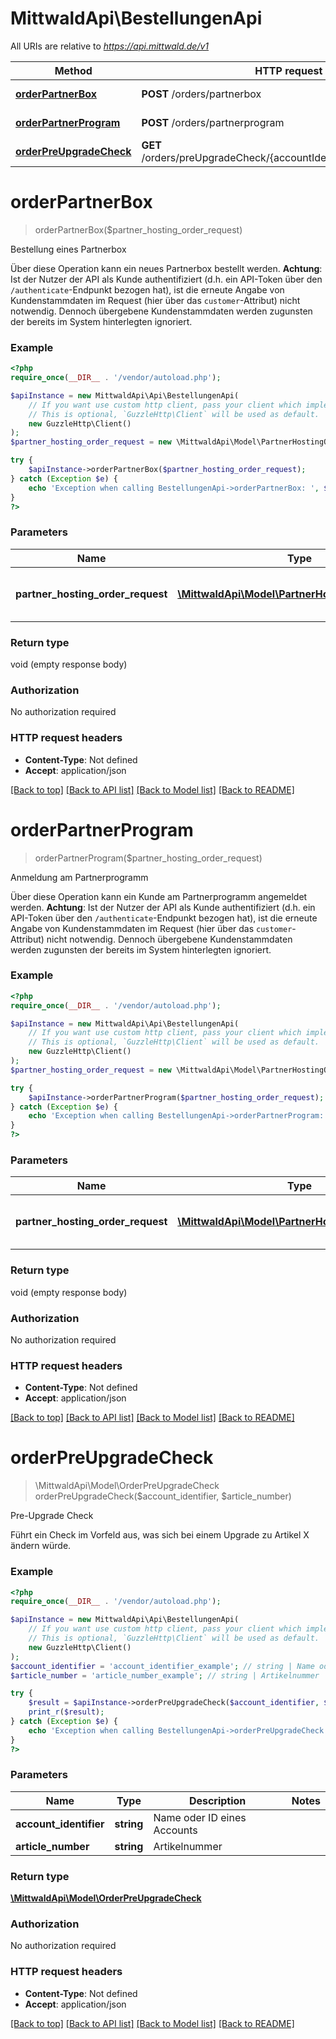 # MittwaldApi\BestellungenApi

All URIs are relative to *https://api.mittwald.de/v1*

Method | HTTP request | Description
------------- | ------------- | -------------
[**orderPartnerBox**](BestellungenApi.md#orderPartnerBox) | **POST** /orders/partnerbox | Bestellung eines Partnerbox
[**orderPartnerProgram**](BestellungenApi.md#orderPartnerProgram) | **POST** /orders/partnerprogram | Anmeldung am Partnerprogramm
[**orderPreUpgradeCheck**](BestellungenApi.md#orderPreUpgradeCheck) | **GET** /orders/preUpgradeCheck/{accountIdentifier}/{articleNumber} | Pre-Upgrade Check


# **orderPartnerBox**
> orderPartnerBox($partner_hosting_order_request)

Bestellung eines Partnerbox

Über diese Operation kann ein neues Partnerbox bestellt werden.  **Achtung**: Ist der Nutzer der API als Kunde authentifiziert (d.h. ein API-Token über den `/authenticate`-Endpunkt bezogen hat), ist die erneute Angabe von Kundenstammdaten im Request (hier über das `customer`-Attribut) nicht notwendig. Dennoch übergebene Kundenstammdaten werden zugunsten der bereits im System hinterlegten ignoriert.

### Example
```php
<?php
require_once(__DIR__ . '/vendor/autoload.php');

$apiInstance = new MittwaldApi\Api\BestellungenApi(
    // If you want use custom http client, pass your client which implements `GuzzleHttp\ClientInterface`.
    // This is optional, `GuzzleHttp\Client` will be used as default.
    new GuzzleHttp\Client()
);
$partner_hosting_order_request = new \MittwaldApi\Model\PartnerHostingOrderRequest(); // \MittwaldApi\Model\PartnerHostingOrderRequest | Die Bestellanfrage; diese enthält notwendige Kundenstammdaten

try {
    $apiInstance->orderPartnerBox($partner_hosting_order_request);
} catch (Exception $e) {
    echo 'Exception when calling BestellungenApi->orderPartnerBox: ', $e->getMessage(), PHP_EOL;
}
?>
```

### Parameters

Name | Type | Description  | Notes
------------- | ------------- | ------------- | -------------
 **partner_hosting_order_request** | [**\MittwaldApi\Model\PartnerHostingOrderRequest**](../Model/PartnerHostingOrderRequest.md)| Die Bestellanfrage; diese enthält notwendige Kundenstammdaten |

### Return type

void (empty response body)

### Authorization

No authorization required

### HTTP request headers

 - **Content-Type**: Not defined
 - **Accept**: application/json

[[Back to top]](#) [[Back to API list]](../../README.md#documentation-for-api-endpoints) [[Back to Model list]](../../README.md#documentation-for-models) [[Back to README]](../../README.md)

# **orderPartnerProgram**
> orderPartnerProgram($partner_hosting_order_request)

Anmeldung am Partnerprogramm

Über diese Operation kann ein Kunde am Partnerprogramm angemeldet werden.  **Achtung**: Ist der Nutzer der API als Kunde authentifiziert (d.h. ein API-Token über den `/authenticate`-Endpunkt bezogen hat), ist die erneute Angabe von Kundenstammdaten im Request (hier über das `customer`-Attribut) nicht notwendig. Dennoch übergebene Kundenstammdaten werden zugunsten der bereits im System hinterlegten ignoriert.

### Example
```php
<?php
require_once(__DIR__ . '/vendor/autoload.php');

$apiInstance = new MittwaldApi\Api\BestellungenApi(
    // If you want use custom http client, pass your client which implements `GuzzleHttp\ClientInterface`.
    // This is optional, `GuzzleHttp\Client` will be used as default.
    new GuzzleHttp\Client()
);
$partner_hosting_order_request = new \MittwaldApi\Model\PartnerHostingOrderRequest(); // \MittwaldApi\Model\PartnerHostingOrderRequest | Die Bestellanfrage; diese enthält notwendige Kundenstammdaten

try {
    $apiInstance->orderPartnerProgram($partner_hosting_order_request);
} catch (Exception $e) {
    echo 'Exception when calling BestellungenApi->orderPartnerProgram: ', $e->getMessage(), PHP_EOL;
}
?>
```

### Parameters

Name | Type | Description  | Notes
------------- | ------------- | ------------- | -------------
 **partner_hosting_order_request** | [**\MittwaldApi\Model\PartnerHostingOrderRequest**](../Model/PartnerHostingOrderRequest.md)| Die Bestellanfrage; diese enthält notwendige Kundenstammdaten |

### Return type

void (empty response body)

### Authorization

No authorization required

### HTTP request headers

 - **Content-Type**: Not defined
 - **Accept**: application/json

[[Back to top]](#) [[Back to API list]](../../README.md#documentation-for-api-endpoints) [[Back to Model list]](../../README.md#documentation-for-models) [[Back to README]](../../README.md)

# **orderPreUpgradeCheck**
> \MittwaldApi\Model\OrderPreUpgradeCheck orderPreUpgradeCheck($account_identifier, $article_number)

Pre-Upgrade Check

Führt ein Check im Vorfeld aus, was sich bei einem Upgrade zu Artikel X ändern würde.

### Example
```php
<?php
require_once(__DIR__ . '/vendor/autoload.php');

$apiInstance = new MittwaldApi\Api\BestellungenApi(
    // If you want use custom http client, pass your client which implements `GuzzleHttp\ClientInterface`.
    // This is optional, `GuzzleHttp\Client` will be used as default.
    new GuzzleHttp\Client()
);
$account_identifier = 'account_identifier_example'; // string | Name oder ID eines Accounts
$article_number = 'article_number_example'; // string | Artikelnummer

try {
    $result = $apiInstance->orderPreUpgradeCheck($account_identifier, $article_number);
    print_r($result);
} catch (Exception $e) {
    echo 'Exception when calling BestellungenApi->orderPreUpgradeCheck: ', $e->getMessage(), PHP_EOL;
}
?>
```

### Parameters

Name | Type | Description  | Notes
------------- | ------------- | ------------- | -------------
 **account_identifier** | **string**| Name oder ID eines Accounts |
 **article_number** | **string**| Artikelnummer |

### Return type

[**\MittwaldApi\Model\OrderPreUpgradeCheck**](../Model/OrderPreUpgradeCheck.md)

### Authorization

No authorization required

### HTTP request headers

 - **Content-Type**: Not defined
 - **Accept**: application/json

[[Back to top]](#) [[Back to API list]](../../README.md#documentation-for-api-endpoints) [[Back to Model list]](../../README.md#documentation-for-models) [[Back to README]](../../README.md)

